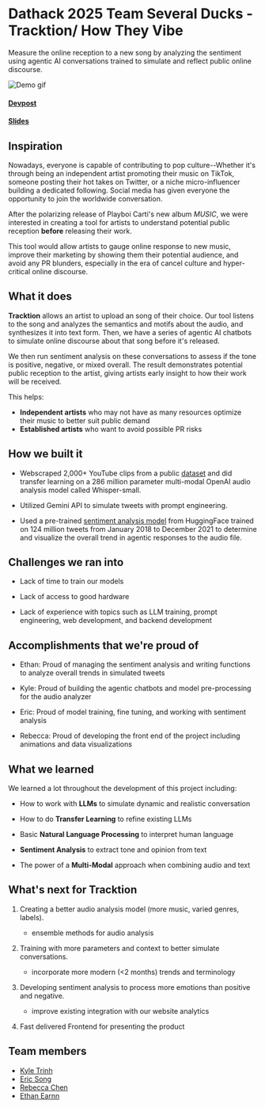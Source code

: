 # Dathack 2025 Team Several Ducks - Tracktion/ How They Vibe
Measure the online reception to a new song by analyzing the sentiment using agentic AI conversations trained to simulate and reflect public online discourse.

![Demo gif](https://github.com/rcwoshimao/several-ducks-datahacks25/blob/main/demo.gif)
#### [Devpost](https://devpost.com/software/discourse-simulator)
#### [Slides](https://docs.google.com/presentation/d/1fz6gjxrmsjUSEpR7jOwBh9YIFtZabDLP-i6_-M_2J-c/edit?usp=sharing)


## Inspiration

Nowadays, everyone is capable of contributing to pop culture--Whether it's through being an independent artist promoting their music on TikTok, someone posting their hot takes on Twitter, or a niche micro-influencer building a dedicated following. Social media has given everyone the opportunity to join the worldwide conversation.  

After the polarizing release of Playboi Carti's new album *MUSIC*, we were interested in creating a tool for artists to understand potential public reception **before** releasing their work. 

This tool would allow artists to gauge online response to new music, improve their marketing by showing them their potential audience, and avoid any PR blunders, especially in the era of cancel culture and hyper-critical online discourse.

## What it does

**Tracktion** allows an artist to upload an song of their choice. Our tool listens to the song and analyzes the semantics and motifs about the audio, and synthesizes it into text form. Then, we have a series of agentic AI chatbots to simulate online discourse about that song before it's released.

We then run sentiment analysis on these conversations to assess if the tone is positive, negative, or mixed overall. The result demonstrates potential public reception to the artist, giving artists early insight to how their work will be received.

This helps:
- **Independent artists** who may not have as many resources optimize their music to better suit public demand
- **Established artists** who want to avoid possible PR risks

## How we built it

- Webscraped 2,000+ YouTube clips from a public [dataset](https://www.kaggle.com/datasets/googleai/musiccaps?resource=download) and did transfer learning on a 286 million parameter multi-modal OpenAI audio analysis model called Whisper-small. 

- Utilized Gemini API to simulate tweets with prompt engineering. 

- Used a pre-trained [sentiment analysis model](https://huggingface.co/cardiffnlp/twitter-roberta-base-sentiment-latest) from HuggingFace trained on 124 million tweets from January 2018 to December 2021 to determine and visualize the overall trend in agentic responses to the audio file. 

## Challenges we ran into

- Lack of time to train our models

- Lack of access to good hardware

- Lack of experience with topics such as LLM training, prompt engineering, web development, and backend development

## Accomplishments that we're proud of

- Ethan: Proud of managing the sentiment analysis and writing functions to analyze overall trends in simulated tweets

- Kyle: Proud of building the agentic chatbots and model pre-processing for the audio analyzer

- Eric: Proud of model training, fine tuning, and working with sentiment analysis

- Rebecca: Proud of developing the front end of the project including animations and data visualizations 

## What we learned

We learned a lot throughout the development of this project including:

- How to work with **LLMs** to simulate dynamic and realistic conversation

- How to do **Transfer Learning** to refine existing LLMs

- Basic **Natural Language Processing** to interpret human language

- **Sentiment Analysis** to extract tone and opinion from text

- The power of a **Multi-Modal** approach when combining audio and text 


## What's next for Tracktion

1. Creating a better audio analysis model (more music, varied genres, labels). 
    - ensemble methods for audio analysis

2. Training with more parameters and context to better simulate conversations. 
    - incorporate more modern (<2 months) trends and terminology
    
3. Developing sentiment analysis to process more emotions than positive and negative.
    - improve existing integration with our website analytics
4. Fast delivered Frontend for presenting the product

## Team members 
- [Kyle Trinh](https://github.com/pink10000)
- [Eric Song](https://github.com/e7song) 
- [Rebecca Chen](https://github.com/rcwoshimao)
- [Ethan Earnn](https://github.com/earnn04) 

